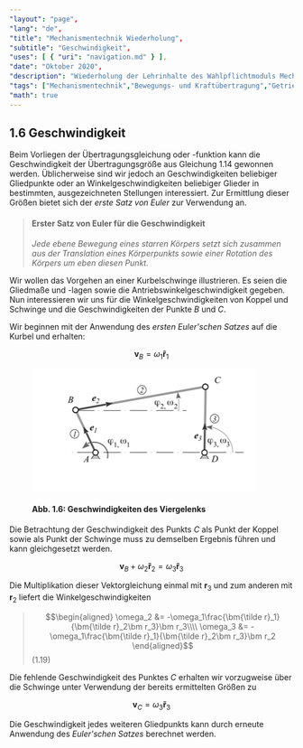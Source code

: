 ```yaml
---
"layout": "page",
"lang": "de",
"title": "Mechanismentechnik Wiederholung",
"subtitle": "Geschwindigkeit",
"uses": [ { "uri": "navigation.md" } ],
"date": "Oktober 2020",
"description": "Wiederholung der Lehrinhalte des Wahlpflichtmoduls Mechanismentechnik",
"tags": ["Mechanismentechnik","Bewegungs- und Kraftübertragung","Getriebekinematik","Schleifengleichung","Viergelenk","Lageanalyse","Übertragungsfunktion","Koppelkurven","Geschwindigkeit","g2","mec2"],
"math": true
---
```


## 1.6 Geschwindigkeit

Beim Vorliegen der Übertragungsgleichung oder -funktion kann die Geschwindigkeit der Übertragungsgröße aus Gleichung 1.14 gewonnen werden. Üblicherweise sind wir jedoch an Geschwindigkeiten beliebiger Gliedpunkte oder an Winkelgeschwindigkeiten beliebiger Glieder in bestimmten, ausgezeichneten Stellungen interessiert. Zur Ermittlung dieser Größen bietet sich der *erste Satz von Euler* zur Verwendung an.

> #### Erster Satz von Euler für die Geschwindigkeit
>
> *Jede ebene Bewegung eines starren Körpers setzt sich zusammen aus der Translation eines Körperpunkts sowie einer Rotation des Körpers um eben diesen Punkt.*

Wir wollen das Vorgehen an einer Kurbelschwinge illustrieren. Es seien die Gliedmaße und -lagen sowie die Antriebswinkelgeschwindigkeit gegeben. Nun interessieren wir uns für die Winkelgeschwindigkeiten von Koppel und Schwinge und die Geschwindigkeiten der Punkte $B$ und $C$. 

Wir beginnen mit der Anwendung des *ersten Euler'schen Satzes* auf die Kurbel und erhalten:

$$\bm v_B = \omega_1 \bm{\tilde r}_1$$

<figure>
<img src="../Bilder/Geschw_Viergelenk.png">

#### **Abb. 1.6:** Geschwindigkeiten des Viergelenks

</figure>

Die Betrachtung der Geschwindigkeit des Punkts $C$ als Punkt der Koppel sowie als Punkt der Schwinge muss zu demselben Ergebnis führen und kann gleichgesetzt werden.

$$\bm v_B + \omega_2 \bm{\tilde r}_2 = \omega_3 \bm{\tilde r}_3$$

Die Multiplikation dieser Vektorgleichung einmal mit $\bm r_3$ und zum anderen mit $\bm r_2$ liefert die Winkelgeschwindigkeiten

> $$\begin{aligned}
\omega_2 &= -\omega_1\frac{\bm{\tilde r}_1}{\bm{\tilde r}_2\bm r_3}\bm r_3\\\\
\omega_3 &= -\omega_1\frac{\bm{\tilde r}_1}{\bm{\tilde r}_2\bm r_3}\bm r_2
\end{aligned}$$(1.19)

Die fehlende Geschwindigkeit des Punktes $C$ erhalten wir vorzugweise über die Schwinge unter Verwendung der bereits ermittelten Größen zu 

$$\bm v_C = \omega_3\bm{\tilde r}_3$$

Die Geschwindigkeit jedes weiteren Gliedpunkts kann durch erneute Anwendung des *Euler'schen Satzes* berechnet werden.